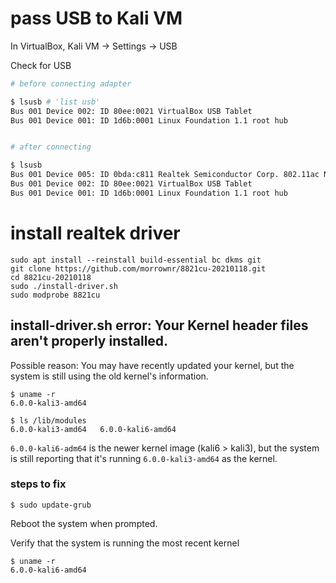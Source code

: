 # pass USB to Kali VM

In VirtualBox, Kali VM -> Settings -> USB


Check for USB

```bash
# before connecting adapter

$ lsusb # 'list usb'
Bus 001 Device 002: ID 80ee:0021 VirtualBox USB Tablet
Bus 001 Device 001: ID 1d6b:0001 Linux Foundation 1.1 root hub


# after connecting 

$ lsusb
Bus 001 Device 005: ID 0bda:c811 Realtek Semiconductor Corp. 802.11ac NIC
Bus 001 Device 002: ID 80ee:0021 VirtualBox USB Tablet
Bus 001 Device 001: ID 1d6b:0001 Linux Foundation 1.1 root hub

```


# install realtek driver

```
sudo apt install --reinstall build-essential bc dkms git
git clone https://github.com/morrownr/8821cu-20210118.git
cd 8821cu-20210118
sudo ./install-driver.sh
sudo modprobe 8821cu
```

## install-driver.sh error: Your Kernel header files aren't properly installed.

Possible reason: You may have recently updated your kernel, but the system is still
using the old kernel's information.


```
$ uname -r
6.0.0-kali3-amd64

$ ls /lib/modules
6.0.0-kali3-amd64   6.0.0-kali6-amd64

```

`6.0.0-kali6-adm64` is the newer kernel image (kali6 > kali3), but the system
is still reporting that it's running `6.0.0-kali3-amd64` as the kernel.

### steps to fix

```
$ sudo update-grub
```

Reboot the system when prompted.

Verify that the system is running the most recent kernel

```
$ uname -r
6.0.0-kali6-amd64
```
